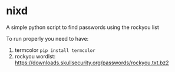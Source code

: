 # nixd
A simple python script to find passwords using the rockyou list

To run properly you need to have:
1) termcolor <code>pip install termcolor</code>
2) rockyou wordlst: https://downloads.skullsecurity.org/passwords/rockyou.txt.bz2
